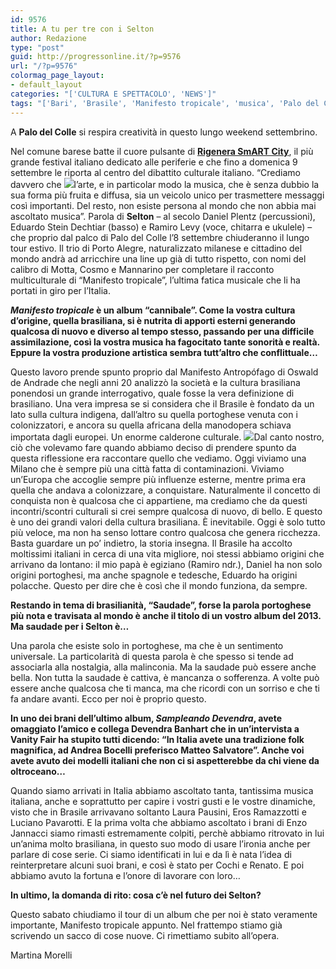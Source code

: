 ```yaml
---
id: 9576
title: A tu per tre con i Selton
author: Redazione
type: "post"
guid: http://progressonline.it/?p=9576
url: "/?p=9576"
colormag_page_layout:
- default_layout
categories: "['CULTURA E SPETTACOLO', 'NEWS']"
tags: "['Bari', 'Brasile', 'Manifesto tropicale', 'musica', 'Palo del Colle', 'periferie', 'rigenera smart city', 'Selton']"
---
```


A **Palo del Colle** si respira creatività in questo lungo weekend settembrino.

Nel comune barese batte il cuore pulsante di [**Rigenera SmART City**](https://progressonline.it/al-via-rigenera-smart-city-festival-delle-periferie/), il più grande festival italiano dedicato alle periferie e che fino a domenica 9 settembre le riporta al centro del dibattito culturale italiano. “Crediamo davvero che ![](https://progressonline.it/wp-content/uploads/2018/09/LOCANDINA-TEASER_01-214x300.png)l’arte, e in particolar modo la musica, che è senza dubbio la sua forma più fruita e diffusa, sia un veicolo unico per trasmettere messaggi così importanti. Del resto, non esiste persona al mondo che non abbia mai ascoltato musica”. Parola di **Selton** – al secolo Daniel Plentz (percussioni), Eduardo Stein Dechtiar (basso) e Ramiro Levy (voce, chitarra e ukulele) – che proprio dal palco di Palo del Colle l’8 settembre chiuderanno il lungo tour estivo. Il trio di Porto Alegre, naturalizzato milanese e cittadino del mondo andrà ad arricchire una line up già di tutto rispetto, con nomi del calibro di Motta, Cosmo e Mannarino per completare il racconto multiculturale di “Manifesto tropicale”, l’ultima fatica musicale che li ha portati in giro per l’Italia.

***Manifesto tropicale* è un album “cannibale”. Come la vostra cultura d’origine, quella brasiliana, si è nutrita di apporti esterni generando qualcosa di nuovo e diverso al tempo stesso, passando per una difficile assimilazione, così la vostra musica ha fagocitato tante sonorità e realtà. Eppure la vostra produzione artistica sembra tutt’altro che conflittuale…**

Questo lavoro prende spunto proprio dal Manifesto Antropófago di Oswald de Andrade che negli anni 20 analizzò la società e la cultura brasiliana ponendosi un grande interrogativo, quale fosse la vera definizione di brasiliano. Una vera impresa se si considera che il Brasile è fondato da un lato sulla cultura indigena, dall’altro su quella portoghese venuta con i colonizzatori, e ancora su quella africana della manodopera schiava importata dagli europei. Un enorme calderone culturale. ![](https://progressonline.it/wp-content/uploads/2018/09/seltoncopertina-300x300.jpg)Dal canto nostro, ciò che volevamo fare quando abbiamo deciso di prendere spunto da questa riflessione era raccontare quello che vediamo. Oggi viviamo una Milano che è sempre più una città fatta di contaminazioni. Viviamo un’Europa che accoglie sempre più influenze esterne, mentre prima era quella che andava a colonizzare, a conquistare. Naturalmente il concetto di conquista non è qualcosa che ci appartiene, ma crediamo che da questi incontri/scontri culturali si crei sempre qualcosa di nuovo, di bello. E questo è uno dei grandi valori della cultura brasiliana. È inevitabile. Oggi è solo tutto più veloce, ma non ha senso lottare contro qualcosa che genera ricchezza. Basta guardare un po’ indietro, la storia insegna. Il Brasile ha accolto moltissimi italiani in cerca di una vita migliore, noi stessi abbiamo origini che arrivano da lontano: il mio papà è egiziano (Ramiro ndr.), Daniel ha non solo origini portoghesi, ma anche spagnole e tedesche, Eduardo ha origini polacche. Questo per dire che è così che il mondo funziona, da sempre.

**Restando in tema di brasilianità, “Saudade”, forse la parola portoghese più nota e travisata al mondo è anche il titolo di un vostro album del 2013. Ma saudade per i Selton è…**

Una parola che esiste solo in portoghese, ma che è un sentimento universale. La particolarità di questa parola è che spesso si tende ad associarla alla nostalgia, alla malinconia. Ma la saudade può essere anche bella. Non tutta la saudade è cattiva, è mancanza o sofferenza. A volte può essere anche qualcosa che ti manca, ma che ricordi con un sorriso e che ti fa andare avanti. Ecco per noi è proprio questo.

**In uno dei brani dell’ultimo album, *Sampleando Devendra*, avete omaggiato l’amico e collega Devendra Banhart che in un’intervista a Vanity Fair ha stupito tutti dicendo: “In Italia avete una tradizione folk magnifica, ad Andrea Bocelli preferisco Matteo Salvatore”. Anche voi avete avuto dei modelli italiani che non ci si aspetterebbe da chi viene da oltroceano…**

Quando siamo arrivati in Italia abbiamo ascoltato tanta, tantissima musica italiana, anche e soprattutto per capire i vostri gusti e le vostre dinamiche, visto che in Brasile arrivavano soltanto Laura Pausini, Eros Ramazzotti e Luciano Pavarotti. E la prima volta che abbiamo ascoltato i brani di Enzo Jannacci siamo rimasti estremamente colpiti, perchè abbiamo ritrovato in lui un’anima molto brasiliana, in questo suo modo di usare l’ironia anche per parlare di cose serie. Ci siamo identificati in lui e da lì è nata l’idea di reinterpretare alcuni suoi brani, e così è stato per Cochi e Renato. E poi abbiamo avuto la fortuna e l’onore di lavorare con loro…

**In ultimo, la domanda di rito: cosa c’è nel futuro dei Selton?**

Questo sabato chiudiamo il tour di un album che per noi è stato veramente importante, Manifesto tropicale appunto. Nel frattempo stiamo già scrivendo un sacco di cose nuove. Ci rimettiamo subito all’opera.

Martina Morelli